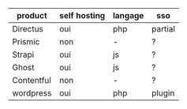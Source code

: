 | product    | self hosting | langage | sso     |
| ---------- | ------------ | ------- | ------- |
| Directus   | oui          | php     | partial |
| Prismic    | non          | -       | ?       |
| Strapi     | oui          | js      | ?       |
| Ghost      | oui          | js      | ?       |
| Contentful | non          | -       | ?       |
| wordpress  | oui          | php     | plugin  |
